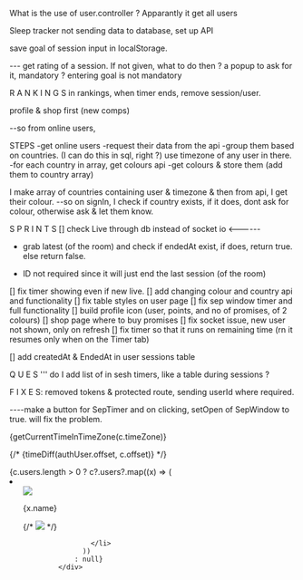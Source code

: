 What is the use of user.controller ? Apparantly it get all users

Sleep tracker not sending data to database, set up API

save goal of session input in localStorage.

--- get rating of a session. If not given, what to do then ? a popup to ask for
it, mandatory ? entering goal is not mandatory

R A N K I N G S in rankings, when timer ends, remove session/user.

profile & shop first (new comps)

--so from online users,

STEPS -get online users -request their data from the api -group them based on
countries. (I can do this in sql, right ?) use timezone of any user in there.
-for each country in array, get colours api -get colours & store them (add them
to country array)

I make array of countries containing user & timezone & then from api, I get
their colour. --so on signIn, I check if country exists, if it does, dont ask
for colour, otherwise ask & let them know.

S P R I N T S [] check Live through db instead of socket io <------

- grab latest (of the room) and check if endedAt exist, if does, return true.
  else return false.

- ID not required since it will just end the last session (of the room)

[] fix timer showing even if new live. [] add changing colour and country api
and functionality [] fix table styles on user page [] fix sep window timer and
full functionality [] build profile icon (user, points, and no of promises, of 2
colours) [] shop page where to buy promises [] fix socket issue, new user not
shown, only on refresh [] fix timer so that it runs on remaining time (rn it
resumes only when on the Timer tab)

[] add createdAt & EndedAt in user sessions table

Q U E S ''' do I add list of in sesh timers, like a table during sessions ?

F I X E S: removed tokens & protected route, sending userId where required.

----make a button for SepTimer and on clicking, setOpen of SepWindow to true.
will fix the problem.

   <p className=" flex flex-row     ">
                  <p className="badge  badge-md badge-primary rounded-[0.2px]">
                    {getCurrentTimeInTimeZone(c.timeZone)}
                  </p>
                  {/* <span className="ml-[auto] badge  rounded-[2px] badge-md ">
                {timeDiff(authUser.offset, c.offset)}
                  </span> */}
                </p>
                <div>
                  {c.users.length > 0
                    ? c?.users?.map((x) => (
                        <li className="flex flex-col gap-[12px] ">
                          <ul className="  flex flex-row px-[10px] py-[15px]">
                            <div className="avatar">
                              <div className="w-8 rounded-full ring ring-primary  ring-offset-base-100 ring-offset-1">
                                <img
                                  src={`${x.picture}`}
                                  //                          className=" w-[38px] h-[38px] rounded-[100px]   "
                                />
                              </div>
                              <p className="prose prose-md self-center ml-[10px] ">
                                {x.name}
                              </p>
                              {/* <img src="https://daisyui.com/images/stock/photo-1534528741775-53994a69daeb.jpg" /> */}
                            </div>
                          </ul>
                         
                        </li>
                      ))
                    : null}
                </div>
